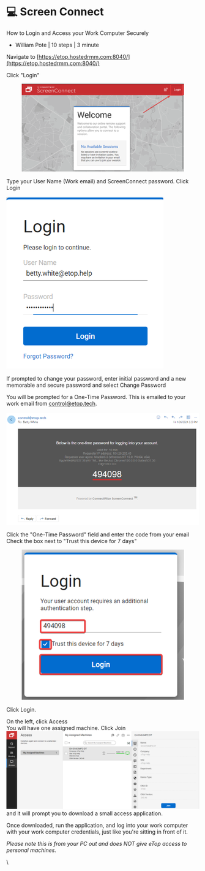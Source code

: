 # 💻 Screen Connect

How to Login and Access your Work Computer Securely

* William Pote | 10 steps | 3 minute



Navigate to [https://etop.hostedrmm.com:8040/](https://etop.hostedrmm.com:8040/)

Click "Login"&#x20;

<figure><img src="../../../../.gitbook/assets/image (96).png" alt=""><figcaption></figcaption></figure>



Type your User Name (Work email) and ScreenConnect password. Click Login\
\
![](<../../../../.gitbook/assets/image (100).png>)



If prompted to change your password, enter initial password and a new memorable and secure password and select Change Password

You will be prompted for a One-Time Password. This is emailed to your work email from control@etop.tech.\
\
![](<../../../../.gitbook/assets/image (101).png>)

Click the "One-Time Password" field and enter the code from your email\
Check the box next to "Trust this device for 7 days"

<figure><img src="../../../../.gitbook/assets/image (98).png" alt=""><figcaption></figcaption></figure>

Click Login.

On the left, click Access\
You will have one assigned machine. Click Join \
![](<../../../../.gitbook/assets/image (102).png>)\
and it will prompt you to download a small access application.&#x20;

Once downloaded, run the application, and log into your work computer with your work computer credentials, just like you're sitting in front of it.

_Please note this is from your PC out and does NOT give eTop access to personal machines._

\
